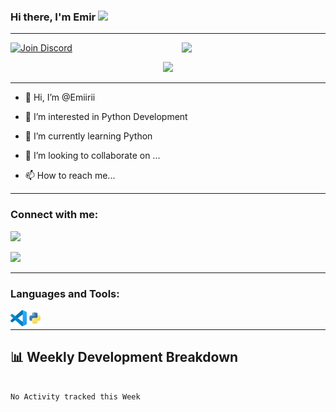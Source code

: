 ### Hi there, I'm Emir <a href="https://www.linkedin.com/in/ersan-g%C3%BCven%C3%A7-359b32202/"><img src="https://media.giphy.com/media/hvRJCLFzcasrR4ia7z/giphy.gif"  width="25px"></a>

----

<img  align='right'  src="https://media.giphy.com/media/M9gbBd9nbDrOTu1Mqx/giphy.gif"  width="230">

  



[![Join Discord](https://img.shields.io/badge/Discord-7289DA?style=for-the-badge&logo=discord&logoColor=white)](https://discord.gg/PtHFyPRz)

  

<p  align="center">

<img  src="https://readme-typing-svg.herokuapp.com?font=monospace&color=ba2020&size=25&center=true&vCenter=true&lines=A+Passionate+Learner!;Open+Source+Contributor">

</p>

  

----

  

- 👋 Hi, I’m @Emiirii

- 👀 I’m interested in Python Development

- 🌱 I’m currently learning Python

- 💞️ I’m looking to collaborate on ...

- 📫 How to reach me...

  

----

  

### Connect with me:

  

<a  href="https://www.linkedin.com/in/emir-kiliç-99a80821a/"><img  src="https://img.shields.io/badge/LinkedIn-0077B5?style=for-the-badge&logo=linkedin&logoColor=white"></a>

<a  href="mailto:emirsahinkilic@gmail.com"><img  src="https://img.shields.io/badge/Gmail-D14836?style=for-the-badge&logo=gmail&logoColor=white"></a>

  

----

  

### Languages and Tools:

[<img align="left" alt="Visual Studio Code" width="26px" src="https://raw.githubusercontent.com/github/explore/80688e429a7d4ef2fca1e82350fe8e3517d3494d/topics/visual-studio-code/visual-studio-code.png" />][webdevplaylist]





[<img align="left" alt="Visual Studio Code" width="26px" src="https://raw.githubusercontent.com/github/explore/80688e429a7d4ef2fca1e82350fe8e3517d3494d/topics/python/python.png" />][webdevplaylist]





  

<br> 

  

----

  

## 📊 Weekly Development Breakdown

  

<!--START_SECTION:waka-->

```text

No Activity tracked this Week

```

<!--END_SECTION:waka-->

  



  
  



  
  

<!---

ErsanGvnc/ErsanGvnc is a ✨ special ✨ repository because its `README.md` (this file) appears on your GitHub profile.

You can click the Preview link to take a look at your changes.

--->

  
  


[linkedin]: https://www.linkedin.com/in/emir-kiliç-99a80821a/
[webdevplaylist]: https://www.linkedin.com/in/emir-kiliç-99a80821a/
